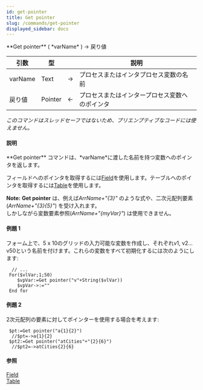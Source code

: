 ```yaml
---
id: get-pointer
title: Get pointer
slug: /commands/get-pointer
displayed_sidebar: docs
---
```


<!--REF #_command_.Get pointer.Syntax-->**Get pointer** ( *varName* ) -> 戻り値<!-- END REF-->
<!--REF #_command_.Get pointer.Params-->
| 引数 | 型 |  | 説明 |
| --- | --- | --- | --- |
| varName | Text | &#8594;  | プロセスまたはインタプロセス変数の名前 |
| 戻り値 | Pointer | &#8592; | プロセスまたはインタープロセス変数へのポインタ |

<!-- END REF-->

*このコマンドはスレッドセーフではないため、プリエンプティブなコードには使えません。*


#### 説明 

<!--REF #_command_.Get pointer.Summary-->**Get pointer** コマンドは、*varName*に渡した名前を持つ変数へのポインタを返します。<!-- END REF--> 

フィールドへのポインタを取得するには[Field](field.md)を使用します。テーブルへのポインタを取得するには[Table](table.md)を使用します。

**Note:** **Get pointer** は、例えば*ArrName+"{3}"* のような式や、二次元配列要素 (*ArrName+"{3}{5}"*) を受け入れます。  
しかしながら変数要素参照(*ArrName+"{myVar}"*) は使用できません。

#### 例題 1 

フォーム上で、5 x 10のグリッドの入力可能な変数を作成し、それぞれv1, v2... v50という名前を付けます。これらの変数をすべて初期化するには次のようにします:

```4d
  // ...
 For($vlVar;1;50)
    $vpVar:=Get pointer("v"+String($vlVar))
    $vpVar->:=""
 End for
```

#### 例題 2 

2次元配列の要素に対してポインターを使用する場合を考えます:

```4d
 $pt:=Get pointer("a{1}{2}")
  //$pt=->a{1}{2}
 $pt2:=Get pointer("atCities"+"{2}{6}")
  //$pt2=->atCities{2}{6}
```

#### 参照 

[Field](field.md)  
[Table](table.md)  